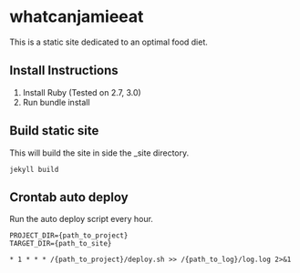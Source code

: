 # whatcanjamieeat

This is a static site dedicated to an optimal food diet.

## Install Instructions
1. Install Ruby (Tested on 2.7, 3.0)
2. Run bundle install

## Build static site
This will build the site in side the _site directory.

`jekyll build`

## Crontab auto deploy
Run the auto deploy script every hour.
```
PROJECT_DIR={path_to_project}
TARGET_DIR={path_to_site}

* 1 * * * /{path_to_project}/deploy.sh >> /{path_to_log}/log.log 2>&1
```
